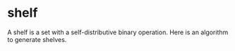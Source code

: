 # shelf
A shelf is a set with a self-distributive binary operation. Here is an algorithm to generate shelves.
